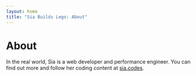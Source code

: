 ```yaml
---
layout: home
title: "Sia Builds Lego: About"
---
```


# About

In the real world, Sia is a web developer and performance engineer. You can find out more and follow her coding content at [sia.codes](https://sia.codes).
